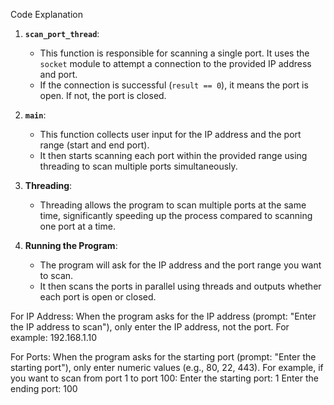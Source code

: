 Code Explanation

1. **`scan_port_thread`**:

   * This function is responsible for scanning a single port. It uses the `socket` module to attempt a connection to the provided IP address and port.
   * If the connection is successful (`result == 0`), it means the port is open. If not, the port is closed.

2. **`main`**:

   * This function collects user input for the IP address and the port range (start and end port).
   * It then starts scanning each port within the provided range using threading to scan multiple ports simultaneously.

3. **Threading**:

   * Threading allows the program to scan multiple ports at the same time, significantly speeding up the process compared to scanning one port at a time.

4. **Running the Program**:

   * The program will ask for the IP address and the port range you want to scan.
   * It then scans the ports in parallel using threads and outputs whether each port is open or closed.

For IP Address: When the program asks for the IP address (prompt: "Enter the IP address to scan"), only enter the IP address, not the port. For example:
192.168.1.10

For Ports: When the program asks for the starting port (prompt: "Enter the starting port"), only enter numeric values (e.g., 80, 22, 443).
For example, if you want to scan from port 1 to port 100:
Enter the starting port: 1
Enter the ending port: 100
